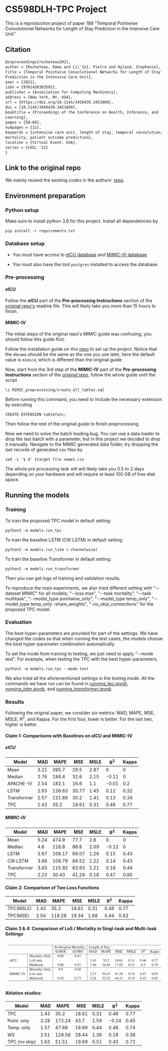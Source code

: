 # CS598DLH-TPC Project

This is a reproduction project of paper 188 "Temporal Pointwise Convolutional Networks for Length of Stay Prediction in the Intensive Care Unit".

## Citation
```
@inproceedings{rocheteau2021,
author = {Rocheteau, Emma and Li\`{o}, Pietro and Hyland, Stephanie},
title = {Temporal Pointwise Convolutional Networks for Length of Stay Prediction in the Intensive Care Unit},
year = {2021},
isbn = {9781450383592},
publisher = {Association for Computing Machinery},
address = {New York, NY, USA},
url = {https://doi.org/10.1145/3450439.3451860},
doi = {10.1145/3450439.3451860},
booktitle = {Proceedings of the Conference on Health, Inference, and Learning},
pages = {58–68},
numpages = {11},
keywords = {intensive care unit, length of stay, temporal convolution, mortality, patient outcome prediction},
location = {Virtual Event, USA},
series = {CHIL '21}
}
```

## Link to the original repo
We mainly reused the existing codes in the authors' [repo](https://github.com/EmmaRocheteau/TPC-LoS-prediction).

## Environment preparation

### Python setup
Make sure to install python 3.6 for this project. Install all dependencies by 

	pip install -r requirements.txt

### Database setup
- You must have access to [eICU database](https://physionet.org/content/eicu-crd/2.0/) and [MIMIC-IV database](https://physionet.org/content/mimiciv/0.4/)

- You must also have the tool `postgres` installed to access the database.

### Pre-processing
#### eICU
Follow the **eICU** part of the **Pre-processing Instructions** section of the [original repo's](https://github.com/EmmaRocheteau/TPC-LoS-prediction) readme file. This will likely take you more than 15 hours to finish.

#### MIMIC-IV
The initial steps of the original repo's MIMIC guide was confusing, you should follow this guide first.

Follow the installation guide on this [repo](https://github.com/EmmaRocheteau/MIMIC-IV-Postgres) to set up the project. Notice that the `dbname` should be the same as the one you use later, here the default value is `mimic4`, which is different than the original guide.

Now, start from the 3rd step of the **MIMIC-IV** part of the **Pre-processing Instructions** section of the [original repo](https://github.com/EmmaRocheteau/TPC-LoS-prediction), follow the whole guide until the script

	\i MIMIC_preprocessing/create_all_tables.sql

Before running this command, you need to include the necessary extension by executing

	CREATE EXTENSION tablefunc;

Then follow the rest of the original guide to finish preprocessing.

Now we need to solve the batch loading bug. You can use a data loader to drop the last batch with a parameter, but in this project we decided to drop it manually. Navigate to the MIMIC generated data folder, try dropping the last records of generated csv files by

	sed -i '$ d' {target file name}.csv

The whole pre processing task will will likely take you 0.5 to 2 days depending on your hardware and will require at least 100 GB of free disk space. 

## Running the models
### Training
To train the proposed TPC model in default setting:
```
python3 -m models.run_tpc
```

To train the baseline LSTM (CW LSTM) in default setting:
```
python3 -m models.run_lstm (-channelwise)
```

To train the baseline Transformer in default setting:
```
python3 -m models.run_transformer
```

Then you can get logs of training and validation results.

To reproduce the main experiments, we also tried different setting with "--dataset MIMIC" for all models; "--loss mse", "--task mortality", "--task multitask", "--model_type pointwise_only", "--model_type temp_only", "--model_type temp_only -share_weights", "-no_skip_connections" for the proposed TPC model.

### Evaluation
The best hyper-parameters are provided for part of the settings. We have changed the codes so that when running the test cases, the models choose the best hyper-parameter combination automatically.

To set the mode from training to testing, we just need to apply "--mode test". For example, when testing the TPC with the best hyper-parameters.
```
python3 -m models.run_tpc --mode test
```

We also tried all the aforementioned settings in the testing mode. All the commands we have run can be found in [*running_tpc.ipynb*](https://github.com/liuyuxiang512/CS598DLH-TPC/blob/main/running_tpc.ipynb), [*running_lstm.ipynb*](https://github.com/liuyuxiang512/CS598DLH-TPC/blob/main/running_tpc.ipynb), and [*running_transformer.ipynb*](https://github.com/liuyuxiang512/CS598DLH-TPC/blob/main/running_transformer.ipynb).

### Results
Following the original paper, we consider six metrics: MAD, MAPE, MSE, MSLE, R<sup>2</sup>, and Kappa. For the first four, lower is better. For the last two, higher is better.

#### Claim 1: Comparisons with Baselines on eICU and MIMIC-IV
##### eICU
Model | MAD | MAPE | MSE | MSLE | R<sup>2</sup> | Kappa
--- | --- | --- | --- | --- | --- | ---
Mean | 3.21 | 395.7 | 29.5 | 2.87 | 0 | 0
Median | 2.76 | 184.4 | 32.6 | 2.15 | -0.11 | 0
APACHE-IV | 2.54 | 182.1 | 16.6 | 1.1 | -0.01 | 0.2
LSTM | 2.63 | 126.63 | 30.77 | 1.45 | 0.12 | 0.32
Transformer | 2.57 | 121.89 | 30.2 | 1.41 | 0.13 | 0.34
TPC | 1.43 | 35.2 | 18.61 | 0.31 | 0.46 | 0.77
##### MIMIC-IV
Model | MAD | MAPE | MSE | MSLE | R<sup>2</sup> | Kappa
--- | --- | --- | --- | --- | --- | ---
Mean | 5.24 | 474.9 | 77.7 | 2.8 | 0 | 0
Median | 4.6 | 216.8 | 86.8 | 2.09 | -0.12 | 0
LSTM | 3.67 | 106.17 | 66.07 | 1.26 | 0.15 | 0.43
CW LSTM | 3.68 | 108.79 | 66.52 | 1.22 | 0.14 | 0.43
Transformer | 3.63 | 115.92 | 63.93 | 1.21 | 0.18 | 0.44
TPC | 2.23 | 30.43 | 41.28 | 0.18 | 0.47 | 0.85

#### Claim 2: Comparison of Two Loss Functions
Model | MAD | MAPE | MSE | MSLE | R<sup>2</sup> | Kappa
--- | --- | --- | --- | --- | --- | ---
TPC(MSLE) | 1.43 | 35.2 | 18.61 | 0.31 | 0.46 | 0.77
TPC(MSE) | 2.04 | 119.28 | 19.34 | 1.68 | 0.44 | 0.62

#### Claim 3 & 4: Comparison of LoS / Mortality in Singl-task and Multi-task Settings
![results of claim 3 & 4](https://github.com/liuyuxiang512/CS598DLH-TPC/blob/main/claim34_results.PNG)

#### Ablation studies:
Model         | MAD  | MAPE   | MSE   | MSLE | R<sup>2</sup> | Kappa 
--- | --- | --- | --- | --- | --- | ---
TPC           | 1.43 | 35.2   | 18.61 | 0.31 | 0.46  | 0.77  
Point. only   | 3.28 | 172.24 | 43.7  | 1.59 | -0.24 | 0.45  
Temp. only    | 1.57 | 47.68  | 18.89 | 0.44 | 0.46  | 0.74  
WS            | 2.51 | 128.58 | 28.44 | 1.36 | 0.18  | 0.38  
TPC (no skip) | 1.63 | 51.51  | 19.68 | 0.51 | 0.43  | 0.72  
